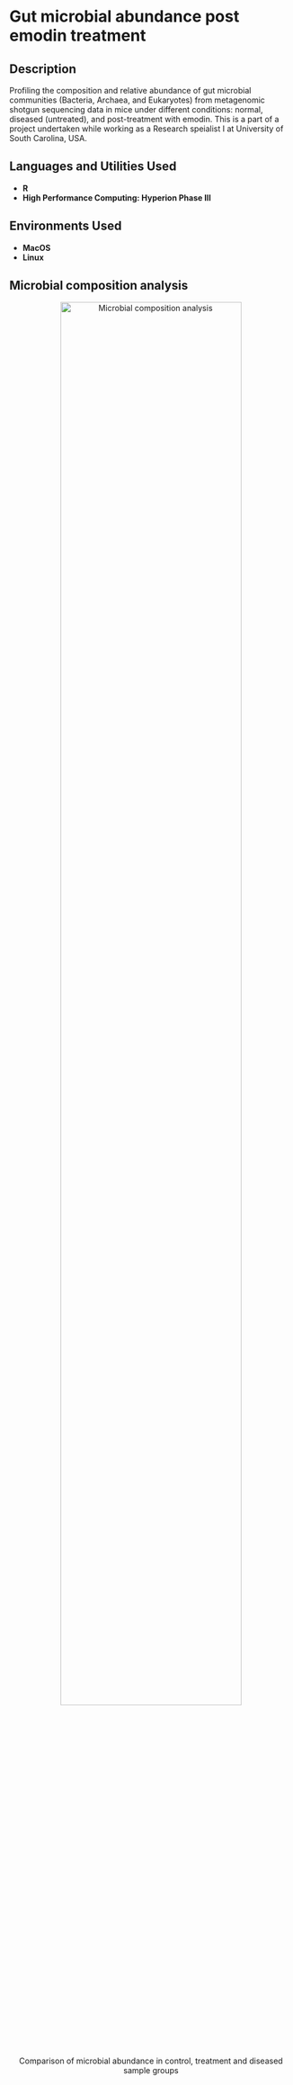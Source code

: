 <h1>Gut microbial abundance post emodin treatment</h1>

<h2>Description</h2>
<p>
 Profiling the composition and relative abundance of gut microbial communities (Bacteria, Archaea, and Eukaryotes) from metagenomic shotgun sequencing data in mice under different conditions: normal, diseased (untreated), and post-treatment with emodin.
  This is a part of a project undertaken while working as a Research speialist I at University of South Carolina, USA.
</p>

<h2>Languages and Utilities Used</h2>
<ul>
    <li><b>R</b></li>
    <li><b>High Performance Computing: Hyperion Phase III </b></li>   
</ul>

<h2>Environments Used</h2>
<ul>
    <li><b>MacOS</b></li>
    <li><b>Linux</b></li>
</ul>

<h2>Microbial composition analysis</h2>
<p align="center">
    <img src="https://github.com/CbAsh07/metaphlan/blob/main/emodin.png" alt="Microbial composition analysis" width="80%" height="80%">
    <br />
    Comparison of microbial abundance in control, treatment and diseased sample groups
</p>


<!--
 ```diff
- text in red
+ text in green
! text in orange
# text in gray
@@ text in purple (and bold)@@
```
--!>

